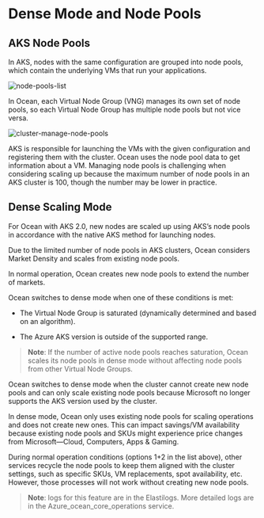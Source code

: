 #  Dense Mode and Node Pools

##  AKS Node Pools

In AKS, nodes with the same configuration are grouped into node pools, which contain the underlying VMs that run your applications.

![node-pools-list](https://github.com/spotinst/help/assets/159915991/d48abfb2-b129-4581-bdc9-3d867ffb39fa)


In Ocean, each Virtual Node Group (VNG) manages its own set of node pools, so each Virtual Node Group has multiple node pools but not vice versa.

![cluster-manage-node-pools](https://github.com/spotinst/help/assets/159915991/90fdf59e-9489-4434-a7e0-95deccca4a68)

AKS is responsible for launching the VMs with the given configuration and registering them with the cluster.
Ocean uses the node pool data to get information about a VM.
Managing node pools is challenging when considering scaling up because the maximum number of node pools in an AKS cluster is 100, though the number may be lower in practice.

##  Dense Scaling Mode

For Ocean with AKS 2.0, new nodes are scaled up using AKS’s node pools in accordance with the native AKS method for launching nodes.

Due to the limited number of node pools in AKS clusters, Ocean considers Market Density and scales from existing node pools. 

In normal operation, Ocean creates new node pools to extend the number of markets. 

Ocean switches to dense mode when one of these conditions is met:

* The Virtual Node Group is saturated (dynamically determined and based on an algorithm).

* The Azure AKS version is outside of the supported range.

>**Note**: If the number of active node pools reaches saturation, Ocean scales its node pools in dense mode without affecting node pools from other Virtual Node Groups.

Ocean switches to dense mode when the cluster cannot create new node pools and can only scale existing node pools because Microsoft no longer supports the AKS version used by the cluster. 

In dense mode, Ocean only uses existing node pools for scaling operations and does not create new ones. This can impact savings/VM availability because existing node pools and SKUs might experience price changes from Microsoft—Cloud, Computers, Apps & Gaming.   

During normal operation conditions (options 1+2 in the list above), other services recycle the node pools to keep them aligned with the cluster settings, such as specific SKUs, VM replacements, spot availability, etc. However, those processes will not work without creating new node pools.

>**Note**: logs for this feature are in the Elastilogs. More detailed logs are in the Azure_ocean_core_operations service.

